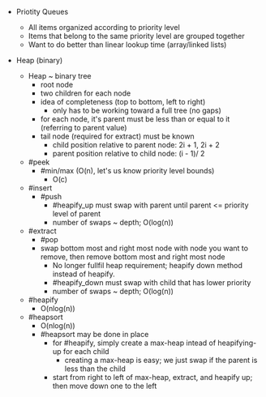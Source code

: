 - Priotity Queues 
    - All items organized according to priority level
    - Items that belong to the same priority level are grouped together
    - Want to do better than linear lookup time (array/linked lists)

- Heap (binary)
    - Heap ~ binary tree
        - root node
        - two children for each node 
        - idea of completeness (top to bottom, left to right)
            - only has to be working toward a full tree (no gaps)
        - for each node, it's parent must be less than or equal to it (referring to parent value)
        - tail node (required for extract) must be known
            - child position relative to parent node: 2i + 1, 2i + 2
            - parent position relative to child node: (i - 1)/ 2
    - #peek
        - #min/max (O(n), let's us know priority level bounds)
            - O(c)
    - #insert 
        - #push 
            - #heapify_up must swap with parent until parent <= priority level of parent 
            - number of swaps ~ depth; O(log(n))
    - #extract
        - #pop
        - swap bottom most and right most node with node you want to remove, then remove bottom most and right most node
            - No longer fullfil heap requirement; heapify down method instead of heapify.
            - #heapify_down must swap with child that has lower priority
            - number of swaps ~ depth; O(log(n))
    - #heapify 
        - O(nlog(n))
    - #heapsort
        - O(nlog(n))
        - #heapsort may be done in place
            - for #heapify, simply create a max-heap intead of heapifying-up for each child
                - creating a max-heap is easy; we just swap if the parent is less than the child
            - start from right to left of max-heap, extract, and heapify up; then move down one to the left 
    
